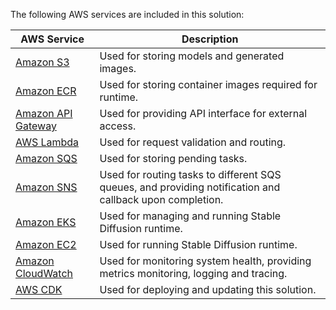 The following AWS services are included in this solution:

| AWS Service | Description |
| ---- | ----|
| [Amazon S3](http://aws.amazon.com/s3/)         | Used for storing models and generated images. |
| [Amazon ECR](http://aws.amazon.com/ecr/)         | Used for storing container images required for runtime. |
| [Amazon API Gateway](http://aws.amazon.com/api-gateway/)         | Used for providing API interface for external access. |
| [AWS Lambda](https://aws.amazon.com/lambda)    | Used for request validation and routing. |
| [Amazon SQS](https://aws.amazon.com/sqs)       | Used for storing pending tasks. |
| [Amazon SNS](https://aws.amazon.com/sns)       | Used for routing tasks to different SQS queues, and providing notification and callback upon completion. |
| [Amazon EKS](https://aws.amazon.com/eks)       | Used for managing and running Stable Diffusion runtime. |
| [Amazon EC2](https://aws.amazon.com/ec2)       | Used for running Stable Diffusion runtime. |
| [Amazon CloudWatch](https://aws.amazon.com/cloudwatch)       | Used for monitoring system health, providing metrics monitoring, logging and tracing. |
| [AWS CDK](https://aws.amazon.com/cdk)       | Used for deploying and updating this solution. |